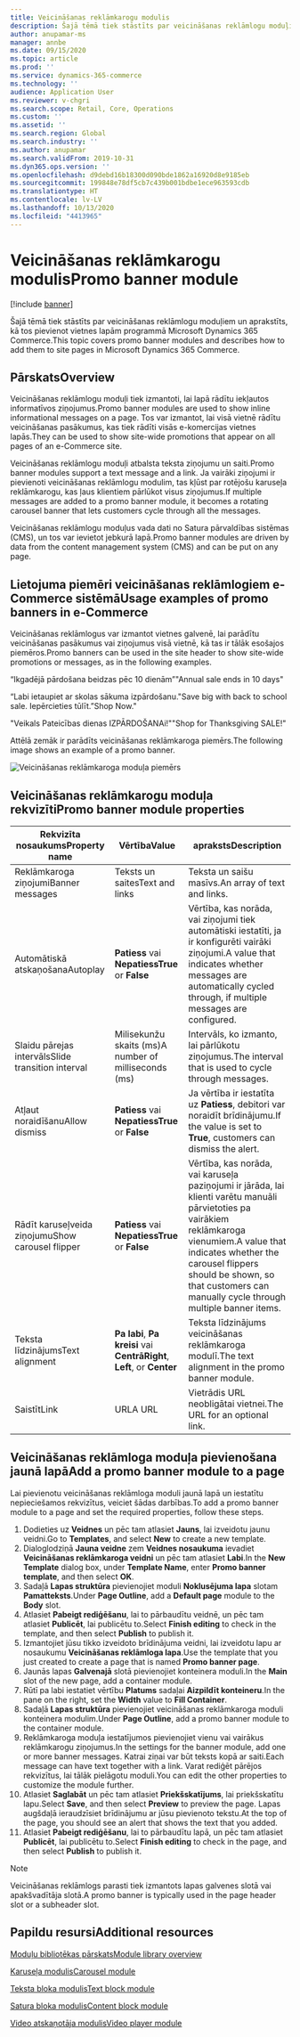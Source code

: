 ```yaml
---
title: Veicināšanas reklāmkarogu modulis
description: Šajā tēmā tiek stāstīts par veicināšanas reklāmlogu moduļiem un aprakstīts, kā tos pievienot vietnes lapām programmā Microsoft Dynamics 365 Commerce.
author: anupamar-ms
manager: annbe
ms.date: 09/15/2020
ms.topic: article
ms.prod: ''
ms.service: dynamics-365-commerce
ms.technology: ''
audience: Application User
ms.reviewer: v-chgri
ms.search.scope: Retail, Core, Operations
ms.custom: ''
ms.assetid: ''
ms.search.region: Global
ms.search.industry: ''
ms.author: anupamar
ms.search.validFrom: 2019-10-31
ms.dyn365.ops.version: ''
ms.openlocfilehash: d9debd16b18300d090bde1862a16920d8e9185eb
ms.sourcegitcommit: 199848e78df5cb7c439b001bdbe1ece963593cdb
ms.translationtype: HT
ms.contentlocale: lv-LV
ms.lasthandoff: 10/13/2020
ms.locfileid: "4413965"
---
```

# <a name="promo-banner-module"></a><span data-ttu-id="5db2d-103">Veicināšanas reklāmkarogu modulis</span><span class="sxs-lookup"><span data-stu-id="5db2d-103">Promo banner module</span></span>

[!include [banner](includes/banner.md)]

<span data-ttu-id="5db2d-104">Šajā tēmā tiek stāstīts par veicināšanas reklāmlogu moduļiem un aprakstīts, kā tos pievienot vietnes lapām programmā Microsoft Dynamics 365 Commerce.</span><span class="sxs-lookup"><span data-stu-id="5db2d-104">This topic covers promo banner modules and describes how to add them to site pages in Microsoft Dynamics 365 Commerce.</span></span>

## <a name="overview"></a><span data-ttu-id="5db2d-105">Pārskats</span><span class="sxs-lookup"><span data-stu-id="5db2d-105">Overview</span></span>

<span data-ttu-id="5db2d-106">Veicināšanas reklāmlogu moduļi tiek izmantoti, lai lapā rādītu iekļautos informatīvos ziņojumus.</span><span class="sxs-lookup"><span data-stu-id="5db2d-106">Promo banner modules are used to show inline informational messages on a page.</span></span> <span data-ttu-id="5db2d-107">Tos var izmantot, lai visā vietnē rādītu veicināšanas pasākumus, kas tiek rādīti visās e-komercijas vietnes lapās.</span><span class="sxs-lookup"><span data-stu-id="5db2d-107">They can be used to show site-wide promotions that appear on all pages of an e-Commerce site.</span></span> 

<span data-ttu-id="5db2d-108">Veicināšanas reklāmlogu moduļi atbalsta teksta ziņojumu un saiti.</span><span class="sxs-lookup"><span data-stu-id="5db2d-108">Promo banner modules support a text message and a link.</span></span> <span data-ttu-id="5db2d-109">Ja vairāki ziņojumi ir pievienoti veicināšanas reklāmlogu modulim, tas kļūst par rotējošu karuseļa reklāmkarogu, kas ļaus klientiem pārlūkot visus ziņojumus.</span><span class="sxs-lookup"><span data-stu-id="5db2d-109">If multiple messages are added to a promo banner module, it becomes a rotating carousel banner that lets customers cycle through all the messages.</span></span> 

<span data-ttu-id="5db2d-110">Veicināšanas reklāmlogu moduļus vada dati no Satura pārvaldības sistēmas (CMS), un tos var ievietot jebkurā lapā.</span><span class="sxs-lookup"><span data-stu-id="5db2d-110">Promo banner modules are driven by data from the content management system (CMS) and can be put on any page.</span></span>

## <a name="usage-examples-of-promo-banners-in-e-commerce"></a><span data-ttu-id="5db2d-111">Lietojuma piemēri veicināšanas reklāmlogiem e-Commerce sistēmā</span><span class="sxs-lookup"><span data-stu-id="5db2d-111">Usage examples of promo banners in e-Commerce</span></span>

<span data-ttu-id="5db2d-112">Veicināšanas reklāmlogus var izmantot vietnes galvenē, lai parādītu veicināšanas pasākumus vai ziņojumus visā vietnē, kā tas ir tālāk esošajos piemēros.</span><span class="sxs-lookup"><span data-stu-id="5db2d-112">Promo banners can be used in the site header to show site-wide promotions or messages, as in the following examples.</span></span>

<span data-ttu-id="5db2d-113">“Ikgadējā pārdošana beidzas pēc 10 dienām”</span><span class="sxs-lookup"><span data-stu-id="5db2d-113">"Annual sale ends in 10 days"</span></span>

<span data-ttu-id="5db2d-114">“Labi ietaupiet ar skolas sākuma izpārdošanu.</span><span class="sxs-lookup"><span data-stu-id="5db2d-114">"Save big with back to school sale.</span></span> <span data-ttu-id="5db2d-115">Iepērcieties tūlīt.”</span><span class="sxs-lookup"><span data-stu-id="5db2d-115">Shop Now."</span></span>

<span data-ttu-id="5db2d-116">"Veikals Pateicības dienas IZPĀRDOŠANAi!"</span><span class="sxs-lookup"><span data-stu-id="5db2d-116">"Shop for Thanksgiving SALE!"</span></span> 

<span data-ttu-id="5db2d-117">Attēlā zemāk ir parādīts veicināšanas reklāmkaroga piemērs.</span><span class="sxs-lookup"><span data-stu-id="5db2d-117">The following image shows an example of a promo banner.</span></span>

![Veicināšanas reklāmkaroga moduļa piemērs](./media/ecommerce-Promobanner.PNG)

## <a name="promo-banner-module-properties"></a><span data-ttu-id="5db2d-119">Veicināšanas reklāmkarogu moduļa rekvizīti</span><span class="sxs-lookup"><span data-stu-id="5db2d-119">Promo banner module properties</span></span>

| <span data-ttu-id="5db2d-120">Rekvizīta nosaukums</span><span class="sxs-lookup"><span data-stu-id="5db2d-120">Property name</span></span>             | <span data-ttu-id="5db2d-121">Vērtība</span><span class="sxs-lookup"><span data-stu-id="5db2d-121">Value</span></span>                              | <span data-ttu-id="5db2d-122">apraksts</span><span class="sxs-lookup"><span data-stu-id="5db2d-122">Description</span></span> |
|---------------------------|------------------------------------|-------------|
| <span data-ttu-id="5db2d-123">Reklāmkaroga ziņojumi</span><span class="sxs-lookup"><span data-stu-id="5db2d-123">Banner messages</span></span>           | <span data-ttu-id="5db2d-124">Teksts un saites</span><span class="sxs-lookup"><span data-stu-id="5db2d-124">Text and links</span></span>                     | <span data-ttu-id="5db2d-125">Teksta un saišu masīvs.</span><span class="sxs-lookup"><span data-stu-id="5db2d-125">An array of text and links.</span></span> |
| <span data-ttu-id="5db2d-126">Automātiskā atskaņošana</span><span class="sxs-lookup"><span data-stu-id="5db2d-126">Autoplay</span></span>                  | <span data-ttu-id="5db2d-127">**Patiess** vai **Nepatiess**</span><span class="sxs-lookup"><span data-stu-id="5db2d-127">**True** or **False**</span></span>              | <span data-ttu-id="5db2d-128">Vērtība, kas norāda, vai ziņojumi tiek automātiski iestatīti, ja ir konfigurēti vairāki ziņojumi.</span><span class="sxs-lookup"><span data-stu-id="5db2d-128">A value that indicates whether messages are automatically cycled through, if multiple messages are configured.</span></span> |
| <span data-ttu-id="5db2d-129">Slaidu pārejas intervāls</span><span class="sxs-lookup"><span data-stu-id="5db2d-129">Slide transition interval</span></span> | <span data-ttu-id="5db2d-130">Milisekunžu skaits (ms)</span><span class="sxs-lookup"><span data-stu-id="5db2d-130">A number of milliseconds (ms)</span></span>      | <span data-ttu-id="5db2d-131">Intervāls, ko izmanto, lai pārlūkotu ziņojumus.</span><span class="sxs-lookup"><span data-stu-id="5db2d-131">The interval that is used to cycle through messages.</span></span> |
| <span data-ttu-id="5db2d-132">Atļaut noraidīšanu</span><span class="sxs-lookup"><span data-stu-id="5db2d-132">Allow dismiss</span></span>             | <span data-ttu-id="5db2d-133">**Patiess** vai **Nepatiess**</span><span class="sxs-lookup"><span data-stu-id="5db2d-133">**True** or **False**</span></span>              | <span data-ttu-id="5db2d-134">Ja vērtība ir iestatīta uz **Patiess**, debitori var noraidīt brīdinājumu.</span><span class="sxs-lookup"><span data-stu-id="5db2d-134">If the value is set to **True**, customers can dismiss the alert.</span></span> |
| <span data-ttu-id="5db2d-135">Rādīt karuseļveida ziņojumu</span><span class="sxs-lookup"><span data-stu-id="5db2d-135">Show carousel flipper</span></span>     | <span data-ttu-id="5db2d-136">**Patiess** vai **Nepatiess**</span><span class="sxs-lookup"><span data-stu-id="5db2d-136">**True** or **False**</span></span>              | <span data-ttu-id="5db2d-137">Vērtība, kas norāda, vai karuseļa paziņojumi ir jārāda, lai klienti varētu manuāli pārvietoties pa vairākiem reklāmkaroga vienumiem.</span><span class="sxs-lookup"><span data-stu-id="5db2d-137">A value that indicates whether the carousel flippers should be shown, so that customers can manually cycle through multiple banner items.</span></span> |
| <span data-ttu-id="5db2d-138">Teksta līdzinājums</span><span class="sxs-lookup"><span data-stu-id="5db2d-138">Text alignment</span></span>            | <span data-ttu-id="5db2d-139">**Pa labi**, **Pa kreisi** vai **Centrā**</span><span class="sxs-lookup"><span data-stu-id="5db2d-139">**Right**, **Left**, or **Center**</span></span> | <span data-ttu-id="5db2d-140">Teksta līdzinājums veicināšanas reklāmkaroga modulī.</span><span class="sxs-lookup"><span data-stu-id="5db2d-140">The text alignment in the promo banner module.</span></span> |
| <span data-ttu-id="5db2d-141">Saistīt</span><span class="sxs-lookup"><span data-stu-id="5db2d-141">Link</span></span>                      | <span data-ttu-id="5db2d-142">URL</span><span class="sxs-lookup"><span data-stu-id="5db2d-142">A URL</span></span>                              | <span data-ttu-id="5db2d-143">Vietrādis URL neobligātai vietnei.</span><span class="sxs-lookup"><span data-stu-id="5db2d-143">The URL for an optional link.</span></span> |

## <a name="add-a-promo-banner-module-to-a-page"></a><span data-ttu-id="5db2d-144">Veicināšanas reklāmloga moduļa pievienošana jaunā lapā</span><span class="sxs-lookup"><span data-stu-id="5db2d-144">Add a promo banner module to a page</span></span> 

<span data-ttu-id="5db2d-145">Lai pievienotu veicināšanas reklāmloga moduli jaunā lapā un iestatītu nepieciešamos rekvizītus, veiciet šādas darbības.</span><span class="sxs-lookup"><span data-stu-id="5db2d-145">To add a promo banner module to a page and set the required properties, follow these steps.</span></span>

1. <span data-ttu-id="5db2d-146">Dodieties uz **Veidnes** un pēc tam atlasiet **Jauns**, lai izveidotu jaunu veidni.</span><span class="sxs-lookup"><span data-stu-id="5db2d-146">Go to **Templates**, and select **New** to create a new template.</span></span>
1. <span data-ttu-id="5db2d-147">Dialoglodziņā **Jauna veidne** zem **Veidnes nosaukuma** ievadiet **Veicināšanas reklāmkaroga veidni** un pēc tam atlasiet **Labi**.</span><span class="sxs-lookup"><span data-stu-id="5db2d-147">In the **New Template** dialog box, under **Template Name**, enter **Promo banner template**, and then select **OK**.</span></span>
1. <span data-ttu-id="5db2d-148">Sadaļā **Lapas struktūra** pievienojiet moduli **Noklusējuma lapa** slotam **Pamatteksts**.</span><span class="sxs-lookup"><span data-stu-id="5db2d-148">Under **Page Outline**, add a **Default page** module to the **Body** slot.</span></span> 
1. <span data-ttu-id="5db2d-149">Atlasiet **Pabeigt rediģēšanu**, lai to pārbaudītu veidnē, un pēc tam atlasiet **Publicēt**, lai publicētu to.</span><span class="sxs-lookup"><span data-stu-id="5db2d-149">Select **Finish editing** to check in the template, and then select **Publish** to publish it.</span></span> 
1. <span data-ttu-id="5db2d-150">Izmantojiet jūsu tikko izveidoto brīdinājuma veidni, lai izveidotu lapu ar nosaukumu **Veicināšanas reklāmloga lapa**.</span><span class="sxs-lookup"><span data-stu-id="5db2d-150">Use the template that you just created to create a page that is named **Promo banner page**.</span></span> 
1. <span data-ttu-id="5db2d-151">Jaunās lapas **Galvenajā** slotā pievienojiet konteinera moduli.</span><span class="sxs-lookup"><span data-stu-id="5db2d-151">In the **Main** slot of the new page, add a container module.</span></span> 
1. <span data-ttu-id="5db2d-152">Rūtī pa labi iestatiet vērtību **Platums** sadaļai **Aizpildīt konteineru**.</span><span class="sxs-lookup"><span data-stu-id="5db2d-152">In the pane on the right, set the **Width** value to **Fill Container**.</span></span>
1. <span data-ttu-id="5db2d-153">Sadaļā **Lapas struktūra** pievienojiet veicināšanas reklāmkaroga moduli konteinera modulim.</span><span class="sxs-lookup"><span data-stu-id="5db2d-153">Under **Page Outline**, add a promo banner module to the container module.</span></span>
1. <span data-ttu-id="5db2d-154">Reklāmkaroga moduļa iestatījumos pievienojiet vienu vai vairākus reklāmkarogu ziņojumus.</span><span class="sxs-lookup"><span data-stu-id="5db2d-154">In the settings for the banner module, add one or more banner messages.</span></span> <span data-ttu-id="5db2d-155">Katrai ziņai var būt teksts kopā ar saiti.</span><span class="sxs-lookup"><span data-stu-id="5db2d-155">Each message can have text together with a link.</span></span> <span data-ttu-id="5db2d-156">Varat rediģēt pārējos rekvizītus, lai tālāk pielāgotu moduli.</span><span class="sxs-lookup"><span data-stu-id="5db2d-156">You can edit the other properties to customize the module further.</span></span>
1. <span data-ttu-id="5db2d-157">Atlasiet **Saglabāt** un pēc tam atlasiet **Priekšskatījums**, lai priekšskatītu lapu.</span><span class="sxs-lookup"><span data-stu-id="5db2d-157">Select **Save**, and then select **Preview** to preview the page.</span></span> <span data-ttu-id="5db2d-158">Lapas augšdaļā ieraudzīsiet brīdinājumu ar jūsu pievienoto tekstu.</span><span class="sxs-lookup"><span data-stu-id="5db2d-158">At the top of the page, you should see an alert that shows the text that you added.</span></span>
1. <span data-ttu-id="5db2d-159">Atlasiet **Pabeigt rediģēšanu**, lai to pārbaudītu lapā, un pēc tam atlasiet **Publicēt**, lai publicētu to.</span><span class="sxs-lookup"><span data-stu-id="5db2d-159">Select **Finish editing** to check in the page, and then select **Publish** to publish it.</span></span>

> [!NOTE]
> <span data-ttu-id="5db2d-160">Veicināšanas reklāmlogs parasti tiek izmantots lapas galvenes slotā vai apakšvadītāja slotā.</span><span class="sxs-lookup"><span data-stu-id="5db2d-160">A promo banner is typically used in the page header slot or a subheader slot.</span></span>


## <a name="additional-resources"></a><span data-ttu-id="5db2d-161">Papildu resursi</span><span class="sxs-lookup"><span data-stu-id="5db2d-161">Additional resources</span></span>

[<span data-ttu-id="5db2d-162">Moduļu bibliotēkas pārskats</span><span class="sxs-lookup"><span data-stu-id="5db2d-162">Module library overview</span></span>](starter-kit-overview.md)

[<span data-ttu-id="5db2d-163">Karuseļa modulis</span><span class="sxs-lookup"><span data-stu-id="5db2d-163">Carousel module</span></span>](add-carousel.md)

[<span data-ttu-id="5db2d-164">Teksta bloka modulis</span><span class="sxs-lookup"><span data-stu-id="5db2d-164">Text block module</span></span>](add-content-rich-block.md)

[<span data-ttu-id="5db2d-165">Satura bloka modulis</span><span class="sxs-lookup"><span data-stu-id="5db2d-165">Content block module</span></span>](add-hero-module.md)

[<span data-ttu-id="5db2d-166">Video atskaņotāja modulis</span><span class="sxs-lookup"><span data-stu-id="5db2d-166">Video player module</span></span>](add-video-player.md)
